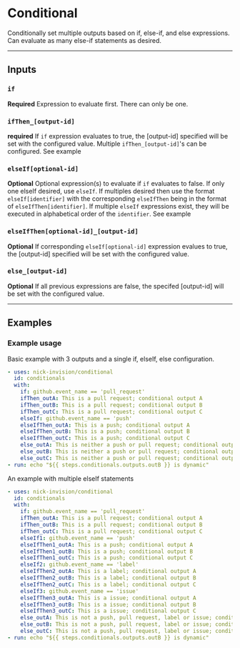 # Conditional

Conditionally set multiple outputs based on if, else-if, and else expressions. Can evaluate as many else-if statements as desired.

---

## **Inputs**

### **`if`**

**Required** Expression to evaluate first. There can only be one.

### **`ifThen_[output-id]`**

**required** If `if` expression evaluates to true, the [output-id] specified will be set with the configured value. Multiple `ifThen_[output-id]`'s can be configured. See example

### **`elseIf[optional-id]`**

**Optional** Optional expression(s) to evaluate if `if` evaluates to false. If only one elseIf desired, use `elseIf`. If multiples desired then use the format `elseIf[identifier]` with the corresponding `elseIfThen` being in the format of `elseIfThen[identifier]`. If multiple `elseIf` expressions exist, they will be executed in alphabetical order of the `identifier`. See example

### **`elseIfThen[optional-id]_[output-id]`**

**Optional** If corresponding `elseIf[optional-id]` expression evalues to true, the [output-id] specified will be set with the configured value.

### **`else_[output-id]`**

**Optional** If all previous expressions are false, the specifed [output-id] will be set with the configured value.

---

## **Examples**

### Example usage

Basic example with 3 outputs and a single if, elseIf, else configuration.

```yaml
- uses: nick-invision/conditional
  id: conditionals
  with:
    if: github.event_name == 'pull_request'
    ifThen_outA: This is a pull request; conditional output A
    ifThen_outB: This is a pull request; conditional output B
    ifThen_outC: This is a pull request; conditional output C
    elseIf: github.event_name == 'push'
    elseIfThen_outA: This is a push; conditional output A
    elseIfThen_outB: This is a push; conditional output B
    elseIfThen_outC: This is a push; conditional output C
    else_outA: This is neither a push or pull request; conditional output A
    else_outB: This is neither a push or pull request; conditional output B
    else_outC: This is neither a push or pull request; conditional output C
- run: echo "${{ steps.conditionals.outputs.outB }} is dynamic"
```

An example with multiple elseIf statements

```yaml
- uses: nick-invision/conditional
  id: conditionals
  with:
    if: github.event_name == 'pull_request'
    ifThen_outA: This is a pull request; conditional output A
    ifThen_outB: This is a pull request; conditional output B
    ifThen_outC: This is a pull request; conditional output C
    elseIf1: github.event_name == 'push'
    elseIfThen1_outA: This is a push; conditional output A
    elseIfThen1_outB: This is a push; conditional output B
    elseIfThen1_outC: This is a push; conditional output C
    elseIf2: github.event_name == 'label'
    elseIfThen2_outA: This is a label; conditional output A
    elseIfThen2_outB: This is a label; conditional output B
    elseIfThen2_outC: This is a label; conditional output C
    elseIf3: github.event_name == 'issue'
    elseIfThen3_outA: This is a issue; conditional output A
    elseIfThen3_outB: This is a issue; conditional output B
    elseIfThen3_outC: This is a issue; conditional output C
    else_outA: This is not a push, pull request, label or issue; conditional output A
    else_outB: This is not a push, pull request, label or issue; conditional output B
    else_outC: This is not a push, pull request, label or issue; conditional output C
- run: echo "${{ steps.conditionals.outputs.outB }} is dynamic"
```
